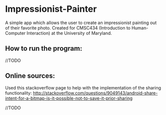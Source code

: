 # Impressionist-Painter
A simple app which allows the user to create an impressionist painting out of their favorite photo. Created for CMSC434 (Introduction to 
Human-Computer Interaction) at the University of Maryland.

## How to run the program:

//TODO

## Online sources:

Used this stackoverflow page to help with the implementation of the sharing functionality:
http://stackoverflow.com/questions/9049143/android-share-intent-for-a-bitmap-is-it-possible-not-to-save-it-prior-sharing

//TODO
